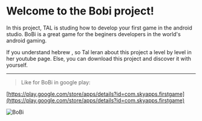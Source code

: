 # Welcome to the Bobi project!
In this project, TAL is studing how to develop your first game in the android studio. BoBi is a great game for the beginers developers in the world's android gaming.

If you understand hebrew , so Tal leran about this project a level by level in her youtube page. Else, you can download this project and discover it with yourself.

***

> Like for BoBi in google play:

[https://play.google.com/store/apps/details?id=com.skyapps.firstgame](https://play.google.com/store/apps/details?id=com.skyapps.firstgame)


![BoBi](https://lh3.googleusercontent.com/Jd-gJUPWvteO3MXL5BjJL_bujB2uOpn3hgvy12g77wLz8KEzbIrj8DNz0LfUaAf3IAA=h900-rw)
